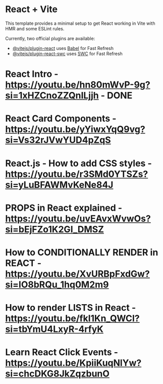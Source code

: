 # React + Vite

This template provides a minimal setup to get React working in Vite with HMR and some ESLint rules.

Currently, two official plugins are available:

-   [@vitejs/plugin-react](https://github.com/vitejs/vite-plugin-react/blob/main/packages/plugin-react/README.md) uses [Babel](https://babeljs.io/) for Fast Refresh
-   [@vitejs/plugin-react-swc](https://github.com/vitejs/vite-plugin-react-swc) uses [SWC](https://swc.rs/) for Fast Refresh

# React Intro - https://youtu.be/hn80mWvP-9g?si=1xHZCnoZZQnILjjh - DONE

# React Card Components - https://youtu.be/yYiwxYqQ9vg?si=Vs32rJVwYUD4pZqS

# React.js - How to add CSS styles - https://youtu.be/r3SMd0YTSZs?si=yLuBFAWMvKeNe84J

# PROPS in React explained - https://youtu.be/uvEAvxWvwOs?si=bEjFZo1K2GI_DMSZ

# How to CONDITIONALLY RENDER in REACT - https://youtu.be/XvURBpFxdGw?si=IO8bRQu_1hq0M2m9

# How to render LISTS in React - https://youtu.be/fkl1Kn_QWCI?si=tbYmU4LxyR-4rfyK

# Learn React Click Events - https://youtu.be/KpiiKuqNlYw?si=chcDKG8JkZqzbunO
